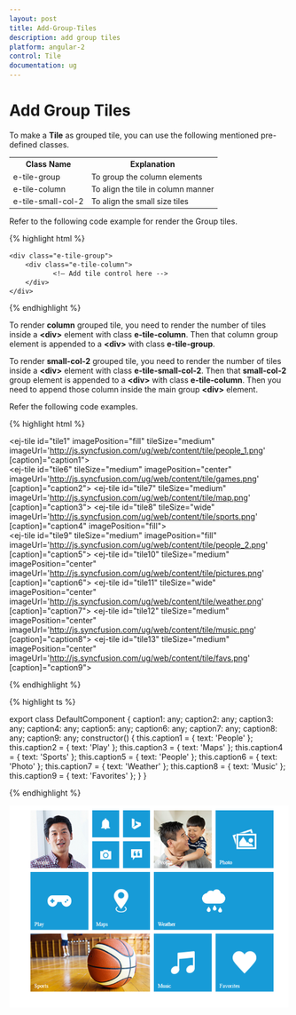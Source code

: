 ```yaml
---
layout: post
title: Add-Group-Tiles
description: add group tiles
platform: angular-2
control: Tile
documentation: ug
---
```


# Add Group Tiles

To make a **Tile** as grouped tile, you can use the following mentioned pre-defined classes.

<table>
<tr>
<th>
Class Name</th><th>
Explanation</th></tr>
<tr>
<td>
e-tile-group</td><td>
To group the column elements</td></tr>
<tr>
<td>
e-tile-column</td><td>
To align the tile in column manner</td></tr>
<tr>
<td>
e-tile-small-col-2</td><td>
To align the small size tiles</td></tr>
</table>

Refer to the following code example for render the Group tiles.

{% highlight html %}

    <div class="e-tile-group">
        <div class="e-tile-column">
               <!— Add tile control here -->
        </div>
    </div>

{% endhighlight %}

To render **column** grouped tile, you need to render the number of tiles inside a **&lt;div&gt;** element with class **e-tile-column**. Then that column group element is appended to a **&lt;div&gt;** with class **e-tile-group**.     

To render **small-col-2** grouped tile, you need to render the number of tiles inside a **&lt;div&gt;** element with class **e-tile-small-col-2**. Then that **small-col-2** group element is appended to a **&lt;div&gt;** with class **e-tile-column**. Then you need to append those column inside the main group **&lt;div&gt;** element.                                                     

Refer the following code examples.

{% highlight html %}
    <div class="e-tile-group">
            <div class="e-tile-column">
                <ej-tile id="tile1" imagePosition="fill" tileSize="medium" imageUrl='http://js.syncfusion.com/ug/web/content/tile/people_1.png' [caption]="caption1">
                </ej-tile>
                <div class="e-tile-small-col-2">
                    <ej-tile id="tile2" imagePosition="center" tileSize="small" imageUrl='http://js.syncfusion.com/ug/web/content/tile/alerts.png'>
                    </ej-tile>
                    <ej-tile id="tile3" imagePosition="center" tileSize="small" imageUrl='http://js.syncfusion.com/ug/web/content/tile/bing.png'>
                    </ej-tile>
                    <ej-tile id="tile4" tileSize="small" imageUrl='http://js.syncfusion.com/ug/web/content/tile/camera.png'>
                    </ej-tile>
                    <ej-tile id="tile5" tileSize="small" imagePosition="center" imageUrl='http://js.syncfusion.com/ug/web/content/tile/messages.png'>
                    </ej-tile>
                </div>
                <ej-tile id="tile6" tileSize="medium" imagePosition="center" imageUrl='http://js.syncfusion.com/ug/web/content/tile/games.png' [caption]="caption2">
                </ej-tile>
                <ej-tile id="tile7" tileSize="medium" imageUrl='http://js.syncfusion.com/ug/web/content/tile/map.png' [caption]="caption3">
                </ej-tile>
                <ej-tile id="tile8" tileSize="wide" imageUrl='http://js.syncfusion.com/ug/web/content/tile/sports.png' [caption]="caption4" imagePosition="fill">
                </ej-tile>
            </div>
            <div class="e-tile-column">
                <ej-tile id="tile9" tileSize="medium" imagePosition="fill" imageUrl='http://js.syncfusion.com/ug/web/content/tile/people_2.png' [caption]="caption5">
                </ej-tile>
                <ej-tile id="tile10" tileSize="medium" imagePosition="center" imageUrl='http://js.syncfusion.com/ug/web/content/tile/pictures.png' [caption]="caption6">
                </ej-tile>
                <ej-tile id="tile11" tileSize="wide" imagePosition="center" imageUrl='http://js.syncfusion.com/ug/web/content/tile/weather.png' [caption]="caption7">
                </ej-tile>
                <ej-tile id="tile12" tileSize="medium" imagePosition="center" imageUrl='http://js.syncfusion.com/ug/web/content/tile/music.png' [caption]="caption8">
                </ej-tile>
                <ej-tile id="tile13" tileSize="medium" imagePosition="center" imageUrl='http://js.syncfusion.com/ug/web/content/tile/favs.png' [caption]="caption9">
                </ej-tile>
            </div>
        </div>

{% endhighlight %}

{% highlight ts %}

export class DefaultComponent {
  caption1: any;
  caption2: any;
  caption3: any;
  caption4: any;
  caption5: any;
  caption6: any;
  caption7: any;
  caption8: any;
  caption9: any;
  constructor() {
    this.caption1 = { text: 'People' };
    this.caption2 = { text: 'Play' };
    this.caption3 = { text: 'Maps' };
    this.caption4 = { text: 'Sports' };
    this.caption5 = { text: 'People' };
    this.caption6 = { text: 'Photo' };
    this.caption7 = { text: 'Weather' };
    this.caption8 = { text: 'Music' };
    this.caption9 = { text: 'Favorites' };
  }
}

{% endhighlight %}

![](Add-Group-Tiles_images/Add-Group-Tiles_img1.png)

